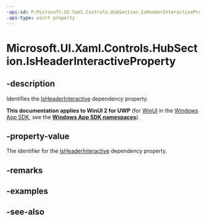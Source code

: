 ```yaml
---
-api-id: P:Microsoft.UI.Xaml.Controls.HubSection.IsHeaderInteractiveProperty
-api-type: winrt property
---
```


<!-- Property syntax
public Windows.UI.Xaml.DependencyProperty IsHeaderInteractiveProperty { get; }
-->

# Microsoft.UI.Xaml.Controls.HubSection.IsHeaderInteractiveProperty

## -description
Identifies the [IsHeaderInteractive](hubsection_isheaderinteractive.md) dependency property.

**This documentation applies to WinUI 2 for UWP** (for [WinUI](/windows/apps/winui/winui3/) in the [Windows App SDK](/windows/apps/windows-app-sdk/), see the **[Windows App SDK namespaces](/windows/windows-app-sdk/api/winrt/)**).

## -property-value
The identifier for the [IsHeaderInteractive](hubsection_isheaderinteractive.md) dependency property.

## -remarks

## -examples

## -see-also
